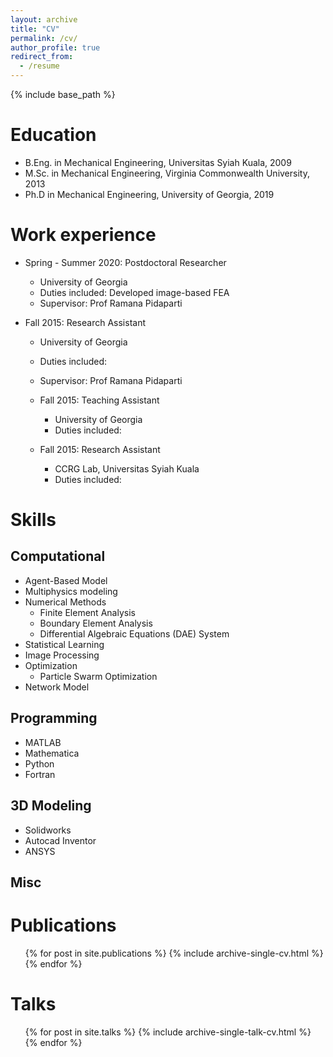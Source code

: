 ```yaml
---
layout: archive
title: "CV"
permalink: /cv/
author_profile: true
redirect_from:
  - /resume
---
```


{% include base_path %}

Education
======
* B.Eng. in Mechanical Engineering, Universitas Syiah Kuala, 2009
* M.Sc. in Mechanical Engineering, Virginia Commonwealth University, 2013
* Ph.D in Mechanical Engineering, University of Georgia, 2019

Work experience
======
* Spring - Summer 2020: Postdoctoral Researcher
  * University of Georgia
  * Duties included: Developed image-based FEA
  * Supervisor: Prof Ramana Pidaparti

* Fall 2015: Research Assistant
  * University of Georgia
  * Duties included:
  * Supervisor: Prof Ramana Pidaparti

  * Fall 2015: Teaching Assistant
    * University of Georgia
    * Duties included:
    <!-- * Supervisor: Prof Ramana Pidaparti -->

  * Fall 2015: Research Assistant
    * CCRG Lab, Universitas Syiah Kuala
    * Duties included:


Skills
======

Computational
------
* Agent-Based Model
* Multiphysics modeling
* Numerical Methods  
  * Finite Element Analysis
  * Boundary Element Analysis
  * Differential Algebraic Equations (DAE) System
* Statistical Learning
* Image Processing
* Optimization
  * Particle Swarm Optimization
* Network Model

Programming
------
* MATLAB
* Mathematica
* Python
* Fortran

3D Modeling
------
* Solidworks
* Autocad Inventor
* ANSYS

Misc
------


Publications
======
  <ul>{% for post in site.publications %}
    {% include archive-single-cv.html %}
  {% endfor %}</ul>

Talks
======
  <ul>{% for post in site.talks %}
    {% include archive-single-talk-cv.html %}
  {% endfor %}</ul>

<!-- Teaching
======
  <ul>{% for post in site.teaching %}
    {% include archive-single-cv.html %}
  {% endfor %}</ul> -->

<!-- Service and leadership
======
* Currently signed in to 43 different slack teams -->

